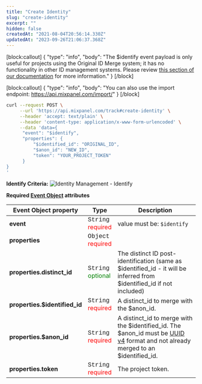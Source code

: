 ```yaml
---
title: "Create Identity"
slug: "create-identity"
excerpt: ""
hidden: false
createdAt: "2021-08-04T20:56:14.330Z"
updatedAt: "2023-09-26T21:06:37.368Z"
---
```

[block:callout]
{
  "type": "info",
  "body": "The $identify event payload is only useful for projects using the Original ID Merge system; it has no functionality in other ID management systems. Please review [this section of our documentation](https://docs.mixpanel.com/docs/tracking-methods/id-management/identity-management#identity-merge-apis) for more information."
}
[/block]

[block:callout]
{
  "type": "info",
  "body": "You can also use the import endpoint: https://api.mixpanel.com/import/"
}
[/block]

```sh
curl --request POST \
     --url 'https://api.mixpanel.com/track#create-identity' \
     --header 'accept: text/plain' \
     --header 'content-type: application/x-www-form-urlencoded' \
     --data 'data={
      "event": "$identify",
      "properties": {
          "$identified_id": "ORIGINAL_ID",
          "$anon_id": "NEW_ID",
          "token": "YOUR_PROJECT_TOKEN"
      }
}
'
```

**Identify Criteria:**
![Identity Management - Identify](https://files.readme.io/d0066f0-ID_management_identify_3-HTTP.png)


**Required [Event Object](https://docs.mixpanel.com/docs/tracking/reference/data-model#anatomy-of-an-event) attributes**

| Event Object property         | Type                    | Description                                                         |
| ----------------------------- | ----------------------- | ------------------------------------------------------------------- |
| **event**                     | <span style="font-family: courier">String</span></br><span style="color: red">required</span>| value must be: `$identify`                                         |
| **properties**                | <span style="font-family: courier">Object</span></br><span style="color: red">required</span>|                                                                   |
| **properties.distinct_id**    | <span style="font-family: courier">String</span></br><span style="color: green">optional</span>| The distinct ID post-identification (same as $identified_id - it will be inferred from $identified_id if not included)|
| **properties.$identified_id** | <span style="font-family: courier">String</span></br><span style="color: red">required</span>| A distinct_id to merge with the $anon_id.                           |
| **properties.$anon_id**       | <span style="font-family: courier">String</span></br><span style="color: red">required</span>| A distinct_id to merge with the $identified_id. The $anon_id must be [UUID v4](https://en.wikipedia.org/wiki/Universally_unique_identifier) format and not already merged to an $identified_id.|
| **properties.token**          | <span style="font-family: courier">String</span></br><span style="color: red">required</span>| The project token.                                                 |
